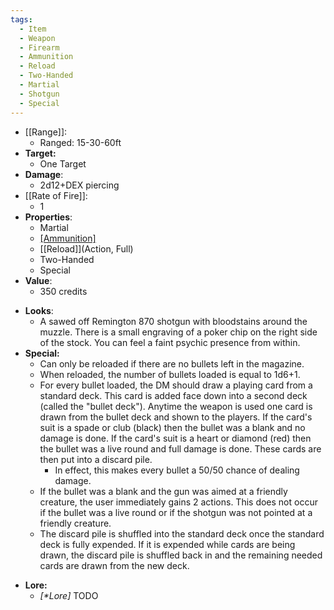 ```yaml
---
tags:
  - Item
  - Weapon
  - Firearm
  - Ammunition
  - Reload
  - Two-Handed
  - Martial
  - Shotgun
  - Special
---
```

- [[Range]]:
	- Ranged: 15-30-60ft
- **Target:**
	- One Target
- **Damage**:
	- 2d12+DEX piercing
- [[Rate of Fire]]:
	- 1
- **Properties**:
	- Martial
	- [[Ammunition]](1d6+1)
	- [[Reload]](Action,  Full)
	- Two-Handed
	- Special
- **Value**:
	- 350 credits
* **Looks**:
	* A sawed off Remington 870 shotgun with bloodstains around the muzzle. There is a small engraving of a poker chip on the right side of the stock. You can feel a faint psychic presence from within.
* **Special:**
	* Can only be reloaded if there are no bullets left in the magazine.
	* When reloaded, the number of bullets loaded is equal to 1d6+1. 
	* For every bullet loaded, the DM should draw a playing card from a standard deck. This card is added face down into a second deck (called the "bullet deck"). Anytime the weapon is used one card is drawn from the bullet deck and shown to the players. If the card's suit is a spade or club (black) then the bullet was a blank and no damage is done. If the card's suit is a heart or diamond (red) then the bullet was a live round and full damage is done. These cards are then put into a discard pile.
		* In effect, this makes every bullet a 50/50 chance of dealing damage.
	* If the bullet was a blank and the gun was aimed at a friendly creature, the user immediately gains 2 actions. This does not occur if the bullet was a live round or if the shotgun was not pointed at a friendly creature.
	* The discard pile is shuffled into the standard deck once the standard deck is fully expended. If it is expended while cards are being drawn, the discard pile is shuffled back in and the remaining needed cards are drawn from the new deck.
- **Lore:**
	- *\[\*Lore]* TODO